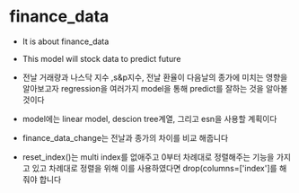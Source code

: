 # finance_data
* It is about finance_data

* This model will stock data to predict future
* 전날 거래량과 나스닥 지수 ,s&p지수, 전날 환율이 다음날의 종가에 미치는 영향을 알아보고자 regression을 여러가지 model을 통해 predict를 잘하는 것을 알아볼 것이다
* model에는 linear model, descion tree계열, 그리고 esn을 사용할 계획이다
* finance_data_change는 전날과 종가의 차이를 비교 해줍니다
* reset_index()는 multi index를 없애주고 0부터 차례대로 정렬해주는 기능을 가지고 있고 차례대로 정렬을 위해 이를 사용하였다면 drop(columns=['index']를 해줘야 합니다 
